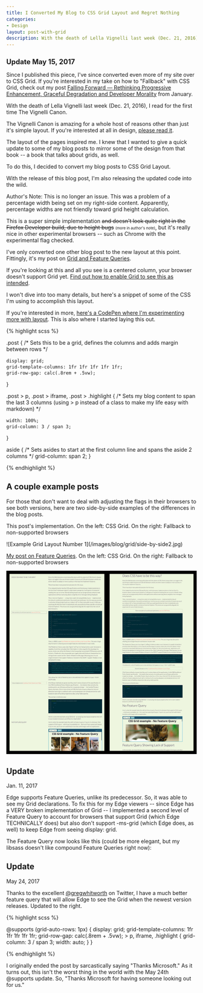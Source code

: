 ```yaml
---
title: I Converted My Blog to CSS Grid Layout and Regret Nothing
categories:
- Design
layout: post-with-grid
description: With the death of Lella Vignelli last week (Dec. 21, 2016), I read for the first time The Vignelli Canon. The layout of the pages inspired me. I knew that I wanted to give a quick update to some of my blog posts to mirror some of the design from that book -- a book that talks about grids, as well.
---
```


<div class="reference">
    <h2 style="font-size: 1.3em;">Update May 15, 2017</h2>
    <p>Since I published this piece, I've since converted even more of my site over to CSS Grid. If you're interested in my take on how to "Fallback" with CSS Grid, check out my post <a href="/blog/2017/01/18/your-code-should-fall-forward/" title="Falling Forward — Rethinking Progressive Enhancement, Graceful Degradation and Developer Morality">Falling Forward — Rethinking Progressive Enhancement, Graceful Degradation and Developer Morality</a> from January.</p>
</div>

With the death of Lella Vignelli last week (Dec. 21, 2016), I read for the first time The Vignelli Canon.

<aside class="reference">
    <p>The Vignelli Canon is amazing for a whole host of reasons other than just it's simple layout. If you're interested at all in design, <a href="http://www.vignelli.com/canon.pdf">please read it</a>.</p>
</aside>

The layout of the pages inspired me. I knew that I wanted to give a quick update to some of my blog posts to mirror some of the design from that book -- a book that talks about grids, as well.

To do this, I decided to convert my blog posts to CSS Grid Layout.

With the release of this blog post, I'm also releasing the updated code into the wild.

<aside class="reference">
    <p>Author's Note: This is no longer an issue. This was a problem of a percentage width being set on my right-side content. Apparently, percentage widths are not friendly toward grid height calculation.</p>
</aside>

This is a super simple implementation <span style="text-decoration: line-through">and doesn't look quite right in the Firefox Developer build, due to height bugs</span> <span style="font-size: .7em;">(more in author's note)</span>, but it's really nice in other experimental browsers -- such as Chrome with the experimental flag checked.


I've only converted one other blog post to the new layout at this point. Fittingly, it's my post on [Grid and Feature Queries](/blog/2016/12/17/feature-queries-on-the-rise/).

<aside class="reference">
    <p>If you're looking at this and all you see is a centered column, your browser doesn't support Grid yet. <a href="https://developers.google.com/web/updates/2014/03/Get-on-the-CSS-Grid">Find out how to enable Grid to see this as intended</a>.</p>
</aside>

I won't dive into too many details, but here's a snippet of some of the CSS I'm using to accomplish this layout.

<aside class="reference">

<p>If you're interested in more, <a href="http://codepen.io/brob/pen/ZBZqOQ">here's a CodePen where I'm experimenting more with layout</a>. This is also where I started laying this out.</p>

</aside>

{% highlight scss %}

.post {
    /* Sets this to be a grid,
    defines the columns and adds margin between rows */

    display: grid;
    grid-template-columns: 1fr 1fr 1fr 1fr 1fr;
    grid-row-gap: calc(.8rem + .5vw);
}

.post > p, .post > iframe, .post > .highlight {
    /* Sets my blog content to span the last 3 columns
    (using > p instead of a class
    to make my life easy with markdown) */

    width: 100%;
    grid-column: 3 / span 3;
}

aside {
    /* Sets asides to start at the first column line
    and spans the aside 2 columns */
    grid-column: span 2;
}

{% endhighlight %}

<aside class="subhead">
    <h2>A couple example posts</h2>
</aside>

For those that don't want to deal with adjusting the flags in their browsers to see both versions, here are two side-by-side examples of the differences in the blog posts.


<aside class="reference">
    <p>This post's implementation. On the left: CSS Grid. On the right: Fallback to non-supported browsers</p>
</aside>
![Example Grid Layout Number 1](/images/blog/grid/side-by-side2.jpg)

<aside class="reference">
    <p><a href="/blog/2016/12/17/feature-queries-on-the-rise/">My post on Feature Queries</a>. On the left: CSS Grid. On the right: Fallback to non-supported browsers</p>
</aside>

![Example Grid Layout Number 1](/images/blog/grid/side-by-side.jpg)

<aside class="subhead">
    <h2>Update</h2>
    <p>Jan. 11, 2017</p>
</aside>

Edge supports Feature Queries, unlike its predecessor. So, it was able to see my Grid declarations. To fix this for my Edge viewers -- since Edge has a VERY broken implementation of Grid -- I implemented a second level of Feature Query to account for browsers that support Grid (which Edge TECHNICALLY does) but also don't support -ms-grid (which Edge does, as well) to keep Edge from seeing display: grid.

The Feature Query now looks like this (could be more elegant, but my libsass doesn't like compound Feature Queries right now):

<aside class="subhead">
    <h2>Update</h2>
    <p>May 24, 2017</p>
    <p>Thanks to the excellent <a href="https://twitter.com/gregwhitworth" title="Greg Whitworth's twitter account">@gregwhitworth</a> on Twitter, I have a much better feature query that will allow Edge to see the Grid when the newest version releases. Updated to the right. </p>
</aside>

{% highlight scss %}

@supports (grid-auto-rows: 1px) {
    display: grid;
    grid-template-columns: 1fr 1fr 1fr 1fr 1fr;
    grid-row-gap: calc(.8rem + .5vw);
    > p, iframe, .highlight {
        grid-column: 3 / span 3;
        width: auto;
    }
}

{% endhighlight %}

I originally ended the post by sarcastically saying "Thanks Microsoft." As it turns out, this isn't the worst thing in the world with the May 24th @supports update. So, "Thanks Microsoft for having someone looking out for us."
